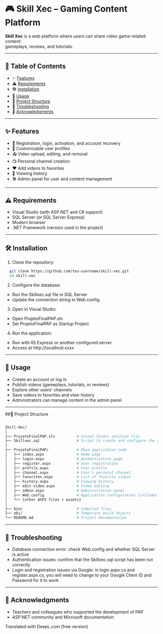 # 🎮 Skill Xec – Gaming Content Platform

**Skill Xec** is a web platform where users can share video game-related content:  
gameplays, reviews, and tutorials.  

---

## 📑 Table of Contents
- ✨ [Features](#-features)  
- ⚠️ [Requirements](#️-requirements)  
- 🛠️ [Installation](#-installation)  
- 🚀 [Usage](#-usage)  
- 📂 [Project Structure](#-project-structure)  
- 🔧 [Troubleshooting](#-troubleshooting)  
- 🙏 [Acknowledgments](#-acknowledgments)  

---

## ✨ Features
- 👤 Registration, login, activation, and account recovery  
- 📝 Customizable user profiles  
- 📤 Video upload, editing, and removal  
- 📺 Personal channel creation  
- ❤️ Add videos to favorites  
- 📜 Viewing history  
- 🛠️ Admin panel for user and content management  

---

## ⚠️ Requirements
- Visual Studio (with ASP.NET and C# support)  
- SQL Server (or SQL Server Express)  
- Modern browser  
- .NET Framework (version used in the project)  

---

## 🛠️ Installation
1. Clone the repository:
```bash
  git clone https://github.com/teu-username/skill-xec.git
  cd skill-xec
```
2. Configure the database:

- Run the Skillxec.sql file in SQL Server
- Update the connection string in Web.config

3. Open in Visual Studio:

- Open ProjetoFinalPAP.sln
- Set ProjetoFinalPAP as Startup Project

4. Run the application:

- Run with IIS Express or another configured server
- Access at http://localhost:xxxx
  
---

## 🚀 Usage

- Create an account or log in
- Publish videos (gameplays, tutorials, or reviews)
- Explore other users' channels
- Save videos to favorites and view history
- Administrators can manage content in the admin panel

---

##📂 Project Structure
```bash

Skill-Xec/
│
├── ProjetoFinalPAP.sln          # Visual Studio solution file
├── Skillxec.sql                 # Script to create and configure the database
│
├── ProjetoFinalPAP/             # Main application code
│   ├── index.aspx               # Home page
│   ├── login.aspx               # Authentication page
│   ├── register.aspx            # User registration
│   ├── profile.aspx             # User profile
│   ├── channel.aspx             # User's personal channel
│   ├── favorites.aspx           # List of favorite videos
│   ├── history.aspx             # Viewing history
│   ├── edit-video.aspx          # Video editing
│   ├── admin.aspx               # Administration panel
│   ├── Web.config               # Application configuration (includes connection string)
│   └── (other ASPX files + assets)
│
├── bin/                         # Compiled files
├── obj/                         # Temporary build objects
└── README.md                    # Project documentation
```

---

## 🔧 Troubleshooting
- Database connection error: check Web.config and whether SQL Server is active
- Authentication issues: confirm that the Skillxec.sql script has been run correctly
- Login and registration issues via Google: in login.aspx.cs and register.aspx.cs, you will need to change to your Google Client ID and Password for it to work

---

## 🙏 Acknowledgments
- Teachers and colleagues who supported the development of PAP
- ASP.NET community and Microsoft documentation




Translated with DeepL.com (free version)
